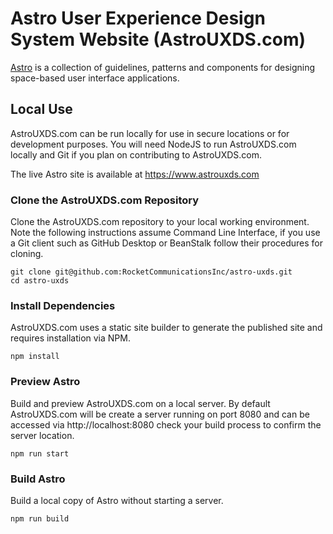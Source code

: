 # Astro User Experience Design System Website (AstroUXDS.com)

[Astro](/) is a collection of guidelines, patterns and components for designing space-based user interface applications.

## Local Use

AstroUXDS.com can be run locally for use in secure locations or for development purposes. You will need NodeJS to run AstroUXDS.com locally and Git if you plan on contributing to AstroUXDS.com.

The live Astro site is available at https://www.astrouxds.com


### Clone the AstroUXDS.com Repository

Clone the AstroUXDS.com repository to your local working environment. Note the following instructions assume Command Line Interface, if you use a Git client such as GitHub Desktop or BeanStalk follow their procedures for cloning.

```
git clone git@github.com:RocketCommunicationsInc/astro-uxds.git
cd astro-uxds
```

### Install Dependencies

AstroUXDS.com uses a static site builder to generate the published site and requires installation via NPM.

```
npm install
```

### Preview Astro

Build and preview AstroUXDS.com on a local server. By default AstroUXDS.com will be create a server running on port 8080 and can be accessed via http://localhost:8080 check your build process to confirm the server location.

```
npm run start
```

### Build Astro

Build a local copy of Astro without starting a server.

```
npm run build
```
